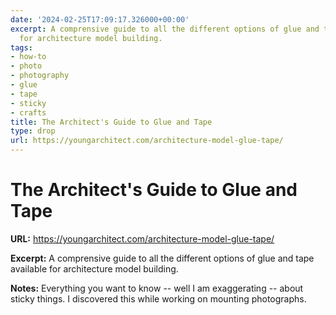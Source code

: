 ```yaml
---
date: '2024-02-25T17:09:17.326000+00:00'
excerpt: A comprensive guide to all the different options of glue and tape available
  for architecture model building.
tags:
- how-to
- photo
- photography
- glue
- tape
- sticky
- crafts
title: The Architect's Guide to Glue and Tape
type: drop
url: https://youngarchitect.com/architecture-model-glue-tape/
---
```


# The Architect's Guide to Glue and Tape

**URL:** https://youngarchitect.com/architecture-model-glue-tape/

**Excerpt:** A comprensive guide to all the different options of glue and tape available for architecture model building.

**Notes:**
Everything you want to know -- well I am exaggerating -- about sticky things. I discovered this while working on mounting photographs.

